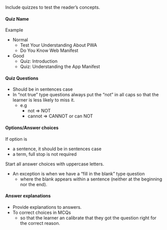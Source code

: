 Include quizzes to test the reader’s concepts.

#### Quiz Name

Example
- Normal 
    - Test Your Understanding About PWA
    - Do You Know Web Manifest
- Good
    - Quiz: Introduction
    - Quiz: Understanding the App Manifest

#### Quiz Questions

- Should be in sentences case
- In “not true” type questions always put the “not” in all caps so that the learner is less likely to miss it.
    - e.g
        - not => NOT
        - cannot => CANNOT or can NOT

#### Options/Answer choices

If option is
- a sentence, it should be in sentences case
- a term, full stop is not required

Start all answer choices with uppercase letters. 
- An exception is when we have a “fill in the blank” type question
    - where the blank appears within a sentence (neither at the beginning nor the end).

#### Answer explanations

- Provide explanations to answers.
- To correct choices in MCQs
    - so that the learner an calibrate that they got the question right for the correct reason.
    

